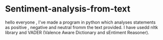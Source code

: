 # Sentiment-analysis-from-text

hello everyone ,
I've made a program in python which analyses statements as positive , negative and neutral fromm the text provided.
I have usedd nltk library and VADER (Valence Aware Dictionary and sEntiment Reasoner).
